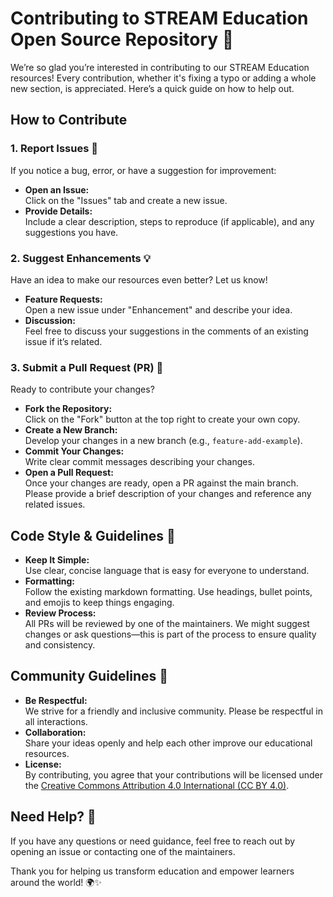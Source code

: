 # Contributing to STREAM Education Open Source Repository 🚀

We’re so glad you’re interested in contributing to our STREAM Education resources! Every contribution, whether it's fixing a typo or adding a whole new section, is appreciated. Here’s a quick guide on how to help out.

## How to Contribute

### 1. Report Issues 🐞
If you notice a bug, error, or have a suggestion for improvement:
- **Open an Issue:**  
  Click on the "Issues" tab and create a new issue.
- **Provide Details:**  
  Include a clear description, steps to reproduce (if applicable), and any suggestions you have.

### 2. Suggest Enhancements 💡
Have an idea to make our resources even better? Let us know!
- **Feature Requests:**  
  Open a new issue under "Enhancement" and describe your idea.
- **Discussion:**  
  Feel free to discuss your suggestions in the comments of an existing issue if it’s related.

### 3. Submit a Pull Request (PR) 🔀
Ready to contribute your changes?
- **Fork the Repository:**  
  Click on the "Fork" button at the top right to create your own copy.
- **Create a New Branch:**  
  Develop your changes in a new branch (e.g., `feature-add-example`).
- **Commit Your Changes:**  
  Write clear commit messages describing your changes.
- **Open a Pull Request:**  
  Once your changes are ready, open a PR against the main branch. Please provide a brief description of your changes and reference any related issues.

## Code Style & Guidelines 🎨

- **Keep It Simple:**  
  Use clear, concise language that is easy for everyone to understand.
- **Formatting:**  
  Follow the existing markdown formatting. Use headings, bullet points, and emojis to keep things engaging.
- **Review Process:**  
  All PRs will be reviewed by one of the maintainers. We might suggest changes or ask questions—this is part of the process to ensure quality and consistency.

## Community Guidelines 🤝

- **Be Respectful:**  
  We strive for a friendly and inclusive community. Please be respectful in all interactions.
- **Collaboration:**  
  Share your ideas openly and help each other improve our educational resources.
- **License:**  
  By contributing, you agree that your contributions will be licensed under the [Creative Commons Attribution 4.0 International (CC BY 4.0)](http://creativecommons.org/licenses/by/4.0/legalcode).

## Need Help? 🤔

If you have any questions or need guidance, feel free to reach out by opening an issue or contacting one of the maintainers.

Thank you for helping us transform education and empower learners around the world! 🌍✨
